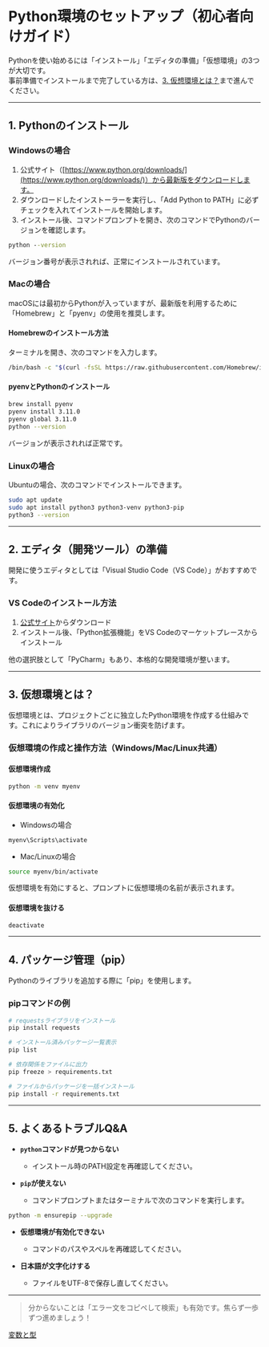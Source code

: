 # Python環境のセットアップ（初心者向けガイド）

Pythonを使い始めるには「インストール」「エディタの準備」「仮想環境」の3つが大切です。  
事前準備でインストールまで完了している方は、[3. 仮想環境とは？](#3-仮想環境とは？)まで進んでください。

---

## 1. Pythonのインストール

### Windowsの場合

1. 公式サイト（[https://www.python.org/downloads/](https://www.python.org/downloads/)）から最新版をダウンロードします。
2. ダウンロードしたインストーラーを実行し、「Add Python to PATH」に必ずチェックを入れてインストールを開始します。
3. インストール後、コマンドプロンプトを開き、次のコマンドでPythonのバージョンを確認します。

```cmd
python --version
```

バージョン番号が表示されれば、正常にインストールされています。

### Macの場合

macOSには最初からPythonが入っていますが、最新版を利用するために「Homebrew」と「pyenv」の使用を推奨します。

#### Homebrewのインストール方法

ターミナルを開き、次のコマンドを入力します。

```bash
/bin/bash -c "$(curl -fsSL https://raw.githubusercontent.com/Homebrew/install/HEAD/install.sh)"
```

#### pyenvとPythonのインストール

```bash
brew install pyenv
pyenv install 3.11.0
pyenv global 3.11.0
python --version
```

バージョンが表示されれば正常です。

### Linuxの場合

Ubuntuの場合、次のコマンドでインストールできます。

```bash
sudo apt update
sudo apt install python3 python3-venv python3-pip
python3 --version
```

---

## 2. エディタ（開発ツール）の準備

開発に使うエディタとしては「Visual Studio Code（VS Code）」がおすすめです。

### VS Codeのインストール方法

1. [公式サイト](https://code.visualstudio.com/)からダウンロード
2. インストール後、「Python拡張機能」をVS Codeのマーケットプレースからインストール

他の選択肢として「PyCharm」もあり、本格的な開発環境が整います。

---

## 3. 仮想環境とは？

仮想環境とは、プロジェクトごとに独立したPython環境を作成する仕組みです。これによりライブラリのバージョン衝突を防げます。

### 仮想環境の作成と操作方法（Windows/Mac/Linux共通）

#### 仮想環境作成

```bash
python -m venv myenv
```

#### 仮想環境の有効化

* Windowsの場合

```cmd
myenv\Scripts\activate
```

* Mac/Linuxの場合

```bash
source myenv/bin/activate
```

仮想環境を有効にすると、プロンプトに仮想環境の名前が表示されます。

#### 仮想環境を抜ける

```bash
deactivate
```

---

## 4. パッケージ管理（pip）

Pythonのライブラリを追加する際に「pip」を使用します。

### pipコマンドの例

```bash
# requestsライブラリをインストール
pip install requests

# インストール済みパッケージ一覧表示
pip list

# 依存関係をファイルに出力
pip freeze > requirements.txt

# ファイルからパッケージを一括インストール
pip install -r requirements.txt
```

---

## 5. よくあるトラブルQ\&A

* **`python`コマンドが見つからない**

  * インストール時のPATH設定を再確認してください。
* **`pip`が使えない**

  * コマンドプロンプトまたはターミナルで次のコマンドを実行します。

```bash
python -m ensurepip --upgrade
```

* **仮想環境が有効化できない**

  * コマンドのパスやスペルを再確認してください。
* **日本語が文字化けする**

  * ファイルをUTF-8で保存し直してください。

---

> 分からないことは「エラー文をコピペして検索」も有効です。焦らず一歩ずつ進めましょう！

[変数と型](python_basic.md)

